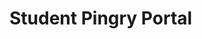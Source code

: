 <!DOCTYPE html>
<head>
  <title>Student Pingry Portal</title>
</head>
<body>
  <h1>Student Pingry Portal</h1>
</body>
